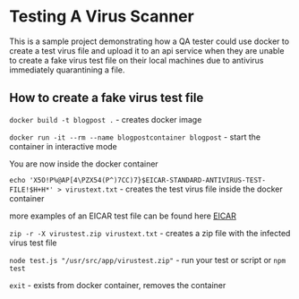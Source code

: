 # Testing A Virus Scanner

This is a sample project demonstrating how a QA tester could use docker to create a test virus file and upload it to an api service when they are unable to create a fake virus test file on their local machines due to antivirus immediately quarantining a file.

## How to create a fake virus test file

`docker build -t blogpost .` - creates docker image

`docker run -it --rm --name blogpostcontainer blogpost` - start the container in interactive mode

You are now inside the docker container

`echo 'X5O!P%@AP[4\PZX54(P^)7CC)7}$EICAR-STANDARD-ANTIVIRUS-TEST-FILE!$H+H*' > virustext.txt` - creates the test virus file inside the docker container

more examples of an EICAR test file can be found here [EICAR](https://www.eicar.org/?page_id=3950)

`zip -r -X virustest.zip virustext.txt` - creates a zip file with the infected virus test file

`node test.js "/usr/src/app/virustest.zip"` - run your test or script
or
`npm test`

`exit` - exists from docker container, removes the container
